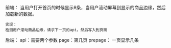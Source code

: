前端：
    当用户打开首页的时候显示8条，当用户滚动屏幕到显示的商品边缘，然后加载新的数据。

    实现：
    检测用户滚动商品边缘，请求下一页的api，然后写入到页面

后端：
    api：需要两个参数
        page：第几页
        prepage： 一页显示几条
